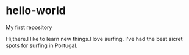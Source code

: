 # hello-world
My first repository


Hi,there.I like to learn new things.I love surfing.
I've had the best sicret spots for surfing in Portugal. 
